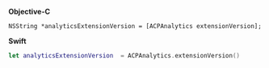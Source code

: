 **Objective-C**

```objc
NSString *analyticsExtensionVersion = [ACPAnalytics extensionVersion];
```

**Swift**

```swift
let analyticsExtensionVersion  = ACPAnalytics.extensionVersion()
```